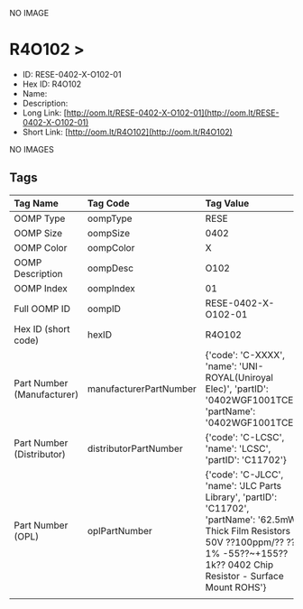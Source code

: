 


  
NO IMAGE  
# R4O102 > 

- ID: RESE-0402-X-O102-01
- Hex ID: R4O102
- Name: 
- Description: 
- Long Link: [http://oom.lt/RESE-0402-X-O102-01](http://oom.lt/RESE-0402-X-O102-01)
- Short Link: [http://oom.lt/R4O102](http://oom.lt/R4O102)
  
NO IMAGES  
## Tags
  

|Tag Name|Tag Code|Tag Value|
| :--- | :--- | :--- |
|OOMP Type|oompType|RESE|
|OOMP Size|oompSize|0402|
|OOMP Color|oompColor|X|
|OOMP Description|oompDesc|O102|
|OOMP Index|oompIndex|01|
|Full OOMP ID|oompID|RESE-0402-X-O102-01|
|Hex ID (short code)|hexID|R4O102|
|Part Number (Manufacturer)|manufacturerPartNumber|{'code': 'C-XXXX', 'name': 'UNI-ROYAL(Uniroyal Elec)', 'partID': '0402WGF1001TCE', 'partName': '0402WGF1001TCE'}|
|Part Number (Distributor)|distributorPartNumber|{'code': 'C-LCSC', 'name': 'LCSC', 'partID': 'C11702'}|
|Part Number (OPL)|oplPartNumber|{'code': 'C-JLCC', 'name': 'JLC Parts Library', 'partID': 'C11702', 'partName': '62.5mW Thick Film Resistors 50V ??100ppm/?? ??1% -55??~+155?? 1k?? 0402  Chip Resistor - Surface Mount ROHS'}|
||||
